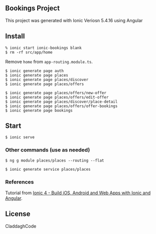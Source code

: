 ## Bookings Project
This project was generated with Ionic Veriosn 5.4.16 using Angular


## Install

```
% ionic start ionic-bookings blank
$ rm -rf src/app/home
```
Remove `home` from `app-routing.module.ts`.
```
$ ionic generate page auth
$ ionic generate page places
$ ionic generate page places/discover
$ ionic generate page places/offers

$ ionic generate page places/offers/new-offer
$ ionic generate page places/offers/edit-offer
$ ionic generate page places/discover/place-detail
$ ionic generate page places/offers/offer-bookings
$ ionic generate page bookings

```

## Start

```
$ ionic serve
```

### Other commands (use as needed)
```  
$ ng g module places/places --routing --flat
```
```
$ ionic generate service places/places
```

### References
Tutorial from [Ionic 4 - Build iOS, Android and Web Apps with Ionic and Angular](https://learning.oreilly.com/api/v1/dashboard/continue/9781838828943/).


## License
CladdaghCode